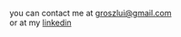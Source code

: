 you can contact me at [groszlui@gmail.com](mailto:groszlui@gmail.com)<br/>
or at my <a href="https://www.linkedin.com/in/luigrosz" target="_blank" rel="noreferrer">linkedin</a>
